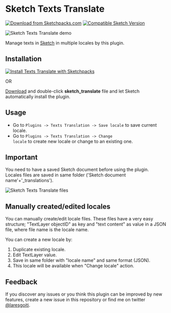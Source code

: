 # Sketch Texts Translate
[![Download from Sketchpacks.com](https://badges.sketchpacks.com/plugins/com.sketchapp.examples.sketch-translate/version.svg)](https://api.sketchpacks.com/v1/plugins/com.sketchapp.examples.sketch-translate/download) [![Compatible Sketch Version](https://badges.sketchpacks.com/plugins/com.sketchapp.examples.sketch-translate/compatibility.svg)](https://sketchpacks.com/laresgoiti/texts_translate)

![Sketch Texts Translate demo](http://g.recordit.co/uDd59vA5I9.gif)

Manage texts in [Sketch](http://bohemiancoding.com/sketch/) in multiple locales by this plugin.

## Installation
[![Install Texts Translate with Sketchpacks](http://sketchpacks-com.s3.amazonaws.com/assets/badges/sketchpacks-badge-install.png "Install Texts Translate with Sketchpacks")](https://sketchpacks.com/laresgoiti/texts_translate/install)

OR

[Download](https://github.com/laresgoiti/texts_translate/archive/master.zip) and double-click **sketch_translate** file and let Sketch automatically install the plugin.

## Usage
- Go to <code>Plugins -> Texts Translation -> Save locale</code> to save current locale.
- Go to <code>Plugins -> Texts Translation -> Change locale</code> to create new locale or change to an existing one.

## Important
You need to have a saved Sketch document before using the plugin. Locales files are saved in same folder ('Sketch document name'+'_translations').

![Sketch Texts Translate files](http://g.recordit.co/Qk9KqFc8No.gif)

## Manually created/edited locales
You can manually create/edit locale files. These files have a very easy structure; "TextLayer objectID" as key and "text content" as value in a JSON file, where file name is the locale name.

You can create a new locale by:
1. Duplicate existing locale.
2. Edit TextLayer value.
3. Save in same folder with "locale name" and same format (JSON).
4. This locale will be available when "Change locale" action.

## Feedback
If you discover any issues or you think this plugin can be improved by new features, create a new issue in this repository or find me on twitter [@laresgoiti](https://twitter.com/laresgoiti).
